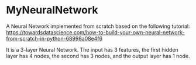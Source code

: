 # MyNeuralNetwork

A Neural Network implemented from scratch
based on the following tutorial: https://towardsdatascience.com/how-to-build-your-own-neural-network-from-scratch-in-python-68998a08e4f6

It is a 3-layer Neural Network. The input has 3 features, the first hidden layer has 4 nodes, the second has 3 nodes,
and the output layer has 1 node.
